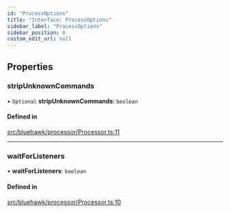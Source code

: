 ```yaml
---
id: "ProcessOptions"
title: "Interface: ProcessOptions"
sidebar_label: "ProcessOptions"
sidebar_position: 0
custom_edit_url: null
---
```


## Properties

### stripUnknownCommands

• `Optional` **stripUnknownCommands**: `boolean`

#### Defined in

[src/bluehawk/processor/Processor.ts:11](https://github.com/mongodben/Bluehawk/blob/488980a/src/bluehawk/processor/Processor.ts#L11)

___

### waitForListeners

• **waitForListeners**: `boolean`

#### Defined in

[src/bluehawk/processor/Processor.ts:10](https://github.com/mongodben/Bluehawk/blob/488980a/src/bluehawk/processor/Processor.ts#L10)
